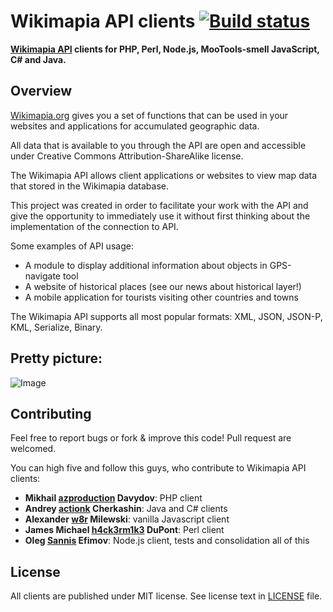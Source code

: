 Wikimapia API clients [![Build status][Build status image]][Build status URL]
=============================================================================

**[Wikimapia API] clients for PHP, Perl, Node.js, MooTools-smell JavaScript, C# and Java.**

[Build status image]: https://secure.travis-ci.org/Sannis/wikimapia-api-clients.png?branch=master
[Build status URL]: http://travis-ci.org/Sannis/wikimapia-api-clients
[Wikimapia API]: http://wikimapia.org/api


Overview
--------

[Wikimapia.org] gives you a set of functions that can be used in your websites and applications
for accumulated geographic data.

All data that is available to you through the API are open
and accessible under Creative Commons Attribution-ShareAlike license.

The Wikimapia API allows client applications or websites to view map data that stored in the Wikimapia database.

This project was created in order to facilitate your work with the API and give the opportunity to immediately use it
without first thinking about the implementation of the connection to API.

[Wikimapia.org]: http://wikimapia.org

Some examples of API usage:

 * A module to display additional information about objects in GPS-navigate tool
 * A website of historical places (see our news about historical layer!)
 * A mobile application for tourists visiting other countries and towns

The Wikimapia API supports all most popular formats: XML, JSON, JSON-P, KML, Serialize, Binary.


Pretty picture:
---------------

![Image](https://raw.github.com/Sannis/wikimapia-api-clients/master/readme.jpg)


Contributing
------------

Feel free to report bugs or fork & improve this code! Pull request are welcomed.

You can high five and follow this guys, who contribute to Wikimapia API clients:

 * **Mikhail [azproduction] Davydov**: PHP client
 * **Andrey [actionk] Cherkashin**: Java and C# clients
 * **Alexander [w8r] Milewski**: vanilla Javascript client
 * **James Michael [h4ck3rm1k3] DuPont**: Perl client
 * **Oleg [Sannis] Efimov**: Node.js client, tests and consolidation all of this

[azproduction]: https://github.com/azproduction
[actionk]: https://github.com/actionk
[w8r]: https://github.com/w8r
[h4ck3rm1k3]: https://github.com/h4ck3rm1k3
[Sannis]: https://github.com/Sannis


License
-------

All clients are published under MIT license.
See license text in [LICENSE](https://github.com/Sannis/wikimapia-api-clients/blob/master/LICENSE) file.

